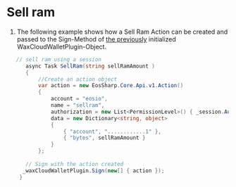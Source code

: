 # Sell ram

1. The following example shows how a Sell Ram Action can be created and passed to the Sign-Method of [the previously](https://liquiidio.gitbook.io/unity-plugin-suite/v/wcwunity/examples/example_a) initialized WaxCloudWalletPlugin-Object.

```csharp
   // sell ram using a session
      async Task SellRam(string sellRamAmount )
      {
          //Create an action object
          var action = new EosSharp.Core.Api.v1.Action()
          {
              account = "eosio",
              name = "sellram",
              authorization = new List<PermissionLevel>() { _session.Auth },
              data = new Dictionary<string, object>
              {
                  { "account", "............1" },
                  { "bytes", sellRamAmount }
              }
          };
		
	  // Sign with the action created
	 _waxCloudWalletPlugin.Sign(new[] { action });
	}
```
